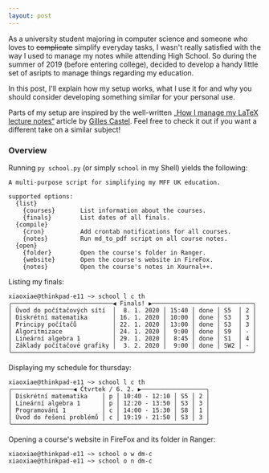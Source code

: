 ```yaml
---
layout: post
---
```


As a university student majoring in computer science and someone who loves to ~~complicate~~ simplify everyday tasks, I wasn't really satisfied with the way I used to manage my notes while attending High School. So during the summer of 2019 (before entering college), decided to develop a handy little set of asripts to manage things regarding my education.

In this post, I'll explain how my setup works, what I use it for and why you should consider developing something similar for your personal use.

Parts of my setup are inspired by the well-written [„How I manage my LaTeX lecture notes“](https://castel.dev/post/lecture-notes-3/) article by [Gilles Castel](https://castel.dev/). Feel free to check it out if you want a different take on a similar subject!

### Overview
Running `py school.py` (or simply `school` in my Shell) yields the following:

```
A multi-purpose script for simplifying my MFF UK education.

supported options:
  {list}
    {courses}       List information about the courses.
    {finals}        List dates of all finals.
  {compile}
    {cron}          Add crontab notifications for all courses.
    {notes}         Run md_to_pdf script on all course notes.
  {open}
    {folder}        Open the course's folder in Ranger.
    {website}       Open the course's website in FireFox.
    {notes}         Open the course's notes in Xournal++.
```

Listing my finals:
```
xiaoxiae@thinkpad-e11 ~> school l c th
╭────────────────────────────◀ Finals! ▶────────────────────────────╮
│ Úvod do počítačových sítí  │  8. 1. 2020 │ 15:40 │ done │ S5  │ 2 │
│ Diskrétní matematika       │ 16. 1. 2020 │ 10:00 │ done │ S3  │ 3 │
│ Principy počítačů          │ 22. 1. 2020 │ 13:00 │ done │ S3  │ 3 │
│ Algoritmizace              │ 24. 1. 2020 │  9:00 │ done │ S9  │ - │
│ Lineární algebra 1         │ 29. 1. 2020 │  8:45 │ done │ S1  │ 4 │
│ Základy počítačové grafiky │  3. 2. 2020 │  9:00 │ done │ SW2 │ - │
╰───────────────────────────────────────────────────────────────────╯
```

Displaying my schedule for thursday:
```
xiaoxiae@thinkpad-e11 ~> school l c th
╭─────────────────◀ Čtvrtek / 6. 2. ▶──────────────────╮
│ Diskrétní matematika    │ p │ 10:40 - 12:10 │ S5 │ 2 │
│ Lineární algebra 1      │ p │ 12:20 - 13:50 │ S3 │ 3 │
│ Programování 1          │ c │ 14:00 - 15:30 │ S8 │ 1 │
│ Úvod do řešení problémů │ c │ 19:19 - 21:50 │ S3 │ 3 │
╰──────────────────────────────────────────────────────╯
```


Opening a course's website in FireFox and its folder in Ranger:
```
xiaoxiae@thinkpad-e11 ~> school o w dm-c
xiaoxiae@thinkpad-e11 ~> school o n dm-c
```


